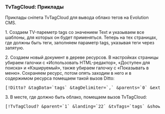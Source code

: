 
<meta http-equiv="Content-Type" content="text/html; charset=utf-8">
<h3>TvTagCloud: Приклады </h3> 
Приклады сніпета TvTagCloud для вывода облако тегов на Evolution CMS.	
<br>
<p>1. Создаем TV-пареметр tags со значением Text и указываем все шаблоны, для которых он будет применяться. Теперь на тех страницах, где должны быть теги, заполняем параметр tags, указывая теги через запятую.</p>
<p>2. Создаем новый документ в дереве ресурсов. В настройках страницы убираем галочки с «<span class="warning">Использовать HTML-редактор</span>», «<span class="warning">Доступен для поиска</span>» и «<span class="warning">Кэшируемый</span>», также убираем галочку с «<span class="warning">Показывать в меню</span>». Сохраняем ресурс, потом опять заходим в него и в содержимом ресурса помещаем такой вызов Ditto:</p>
<pre class="brush: html;">[!Ditto? &tagData=`tags` &tagDelimiter=`,` &parents=`0` &extenders=`tagging`!]</pre>
<p>3. В месте, где должно быть облако, помещаем вызов TvTagCloud:</p>
<pre class="brush: html;">[!TvTagCloud? &parent=`1` &landing=`22` &tvTags=`tags` &showCount=`1` &caseSensitive=`1`!]</pre>